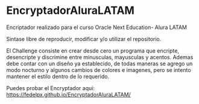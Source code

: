 # EncryptadorAluraLATAM

Encriptador realizado para el curso Oracle Next Education- Alura LATAM

Sintase libre de reproducir, modificar y/o utilizar el repositorio.

El Challenge consiste en crear desde cero un programa que encripte, desencripte y discrimine entre minusculas, mayusculas y acentos. Ademas debe contar con un diseño ya establecido, de todas maneras se agrego un modo nocturno y algunos cambios de colores e imagenes, pero se intento mantener el estilo dentro de lo requerido. 


Puedes probar el Encryptador aqui: https://fedelpx.github.io/EncryptadorAluraLATAM/
